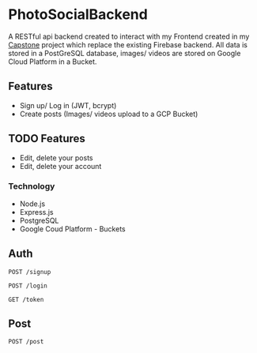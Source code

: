 # PhotoSocialBackend

A RESTful api backend created to interact with my Frontend created in my [Capstone]('https://github.com/MarkArren/PhotoSharing') project which replace the existing Firebase backend. All data is stored in a PostGreSQL database, images/ videos are stored on Google Cloud Platform in a Bucket.

## Features
* Sign up/ Log in (JWT, bcrypt)
* Create posts (Images/ videos upload to a GCP Bucket)

## TODO Features
* Edit, delete your posts
* Edit, delete your account

### Technology
* Node.js
* Express.js
* PostgreSQL
* Google Coud Platform - Buckets

## Auth
`POST /signup`

`POST /login`

`GET /token`

## Post
`POST /post`

<!-- `GET /post/id` -->

<!-- `PUT /post/id` -->



